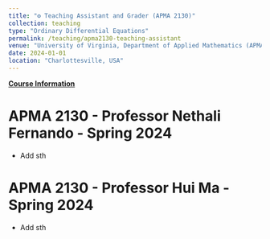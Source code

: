 ```yaml
---
title: "⚙️ Teaching Assistant and Grader (APMA 2130)"
collection: teaching
type: "Ordinary Differential Equations"
permalink: /teaching/apma2130-teaching-assistant
venue: "University of Virginia, Department of Applied Mathematics (APMA)"
date: 2024-01-01
location: "Charlottesville, USA"
---
```


[**Course Information**](https://www.coursicle.com/virginia/courses/APMA/2130/)

APMA 2130 - Professor Nethali Fernando - Spring 2024
======
- Add sth


APMA 2130 - Professor Hui Ma - Spring 2024
======
- Add sth
